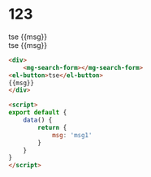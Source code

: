 # 123


<div>
    <mg-search-form></mg-search-form>
<el-button>tse</el-button>
{{msg}}
</div>

<script>
export default {
    data() {
        return {
            msg: 'msg1'
        }
    }
}
</script>

<div>
    <mg-search-form></mg-search-form>
<el-button>tse</el-button>
{{msg}}
</div>

<script>
export default {
    data() {
        return {
            msg: 'msg1'
        }
    }
}
</script>

```html
<div>
    <mg-search-form></mg-search-form>
<el-button>tse</el-button>
{{msg}}
</div>

<script>
export default {
    data() {
        return {
            msg: 'msg1'
        }
    }
}
</script>
```
